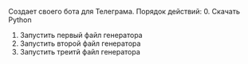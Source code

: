 Создает своего бота для Телеграма.
Порядок действий:
0. Скачать Python
1. Запустить первый файл генератора
2. Запустить второй файл генератора
3. Запустить треитй файл генератора
